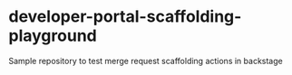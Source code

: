 # developer-portal-scaffolding-playground
Sample repository to test merge request scaffolding actions in backstage

